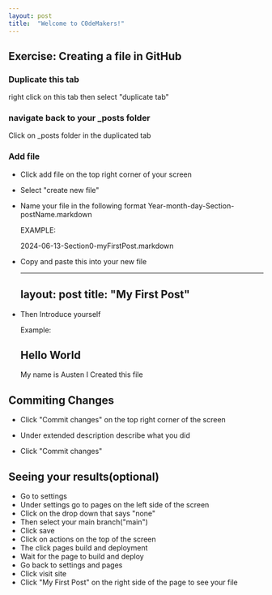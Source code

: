 ```yaml
---
layout: post
title:  "Welcome to C0deMakers!"
---
```


## Exercise: Creating a file in GitHub

### Duplicate this tab

right click on this tab then select "duplicate tab" 

### navigate back to your _posts folder

Click on _posts folder in the duplicated tab

### Add file

* Click add file on the top right corner of your screen

* Select "create new file"

* Name your file in the following format Year-month-day-Section-postName.markdown

   EXAMPLE:

   2024-06-13-Section0-myFirstPost.markdown

* Copy and paste this into your new file
 
    ---
    layout: post
    title:  "My First Post"
    ---

* Then Introduce yourself

    Example:

    ## Hello World
 
    My name is Austen I Created this file

## Commiting Changes

 * Click "Commit changes" on the top right corner of the screen
 
 * Under extended description describe what you did

 * Click "Commit changes"

## Seeing your results(optional)
 
 * Go to settings
 * Under settings go to pages on the left side of the screen
 * Click on the drop down that says "none"
 * Then select your main branch("main")
 * Click save
 * Click on actions on the top of the screen
 * The click pages build and deployment
 * Wait for the page to build and deploy
 * Go back to settings and pages
 * Click visit site
 * Click "My First Post" on the right side of the page to see your file
